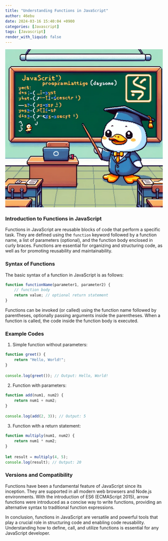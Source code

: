 ```yaml
---
title: "Understanding Functions in JavaScript"
author: 46ebu
date: 2024-03-16 15:40:04 +0900
categories: [Javascript]
tags: [Javascript]
render_with_liquid: false
---
```


![Intro](/assets/img/post/javascript.png)
### Introduction to Functions in JavaScript

Functions in JavaScript are reusable blocks of code that perform a specific task. They are defined using the `function` keyword followed by a function name, a list of parameters (optional), and the function body enclosed in curly braces. Functions are essential for organizing and structuring code, as well as for promoting reusability and maintainability.

### Syntax of Functions

The basic syntax of a function in JavaScript is as follows:

```javascript
function functionName(parameter1, parameter2) {
    // function body
    return value; // optional return statement
}
```

Functions can be invoked (or called) using the function name followed by parentheses, optionally passing arguments inside the parentheses. When a function is called, the code inside the function body is executed.

### Example Codes

1. Simple function without parameters:

```javascript
function greet() {
    return "Hello, World!";
}

console.log(greet()); // Output: Hello, World!
```

2. Function with parameters:

```javascript
function add(num1, num2) {
    return num1 + num2;
}

console.log(add(2, 3)); // Output: 5
```

3. Function with a return statement:

```javascript
function multiply(num1, num2) {
    return num1 * num2;
}

let result = multiply(4, 5);
console.log(result); // Output: 20
```

### Versions and Compatibility

Functions have been a fundamental feature of JavaScript since its inception. They are supported in all modern web browsers and Node.js environments. With the introduction of ES6 (ECMAScript 2015), arrow functions were introduced as a concise way to write functions, providing an alternative syntax to traditional function expressions.

In conclusion, functions in JavaScript are versatile and powerful tools that play a crucial role in structuring code and enabling code reusability. Understanding how to define, call, and utilize functions is essential for any JavaScript developer.